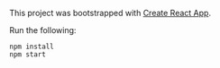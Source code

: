 This project was bootstrapped with [Create React App](https://github.com/facebook/create-react-app).

Run the following:

```
npm install
npm start
```
